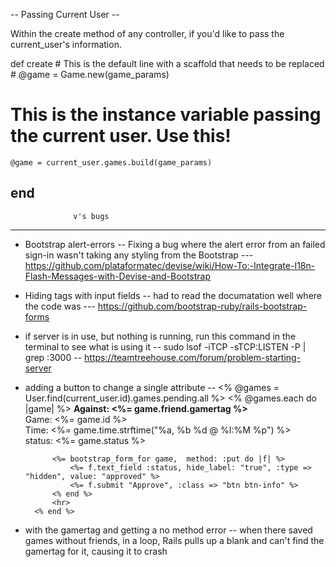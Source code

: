 -- Passing Current User --

Within the create method of any controller, if you'd like to pass the current_user's information. 

  def create
		# This is the default line with a scaffold that needs to be replaced  
    # @game = Game.new(game_params)
   
   # This is the instance variable passing the current user. Use this!
    @game = current_user.games.build(game_params) 
end
---



			      v's bugs
----------------------------------------

- Bootstrap alert-errors 
	-- Fixing a bug where the alert error from an failed sign-in  wasn't taking any styling from the Bootstrap
			--- https://github.com/plataformatec/devise/wiki/How-To:-Integrate-I18n-Flash-Messages-with-Devise-and-Bootstrap


- Hiding tags with input fields 
	-- had to read the documatation well where the code was 
		--- https://github.com/bootstrap-ruby/rails-bootstrap-forms

- if server is in use, but nothing is running, run this command in the terminal to see what is using it
	-- sudo lsof -iTCP -sTCP:LISTEN -P | grep :3000
	-- https://teamtreehouse.com/forum/problem-starting-server


- adding a button to change a single attribute
	-- 	<% @games = User.find(current_user.id).games.pending.all %>
   	 	<% @games.each do |game| %>
	   	 	<strong> Against: <%= game.friend.gamertag %></strong><br>
			 Game: <%= game.id %><br>
			 Time:   <%= game.time.strftime("%a, %b %d @ %I:%M %p") %><br>
	 		 status: <%= game.status %>

	     	<%= bootstrap_form_for game,  method: :put do |f| %>
		    	<%= f.text_field :status, hide_label: "true", :type => "hidden", value: "approved" %>
		    	<%= f.submit "Approve", :class => "btn btn-info" %>
			<% end %>
			<hr> 
		<% end %>

- with the gamertag and getting a no method error
	-- when there saved games without friends, in a loop, Rails pulls up a blank and can't find the gamertag for it, causing it to crash




		

		